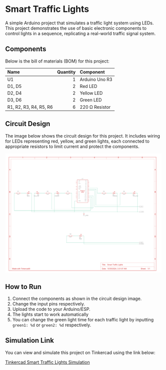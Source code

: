 # Smart Traffic Lights

A simple Arduino project that simulates a traffic light system using LEDs. This project demonstrates the use of basic electronic components to control lights in a sequence, replicating a real-world traffic signal system.

## Components

Below is the bill of materials (BOM) for this project:

| Name                   | Quantity | Component      |
|:-----------------------|---------:|:---------------|
| U1                     |        1 | Arduino Uno R3 |
| D1, D5                 |        2 | Red LED        |
| D2, D4                 |        2 | Yellow LED     |
| D3, D6                 |        2 | Green LED      |
| R1, R2, R3, R4, R5, R6 |        6 | 220 Ω Resistor |

## Circuit Design

The image below shows the circuit design for this project. It includes wiring for LEDs representing red, yellow, and green lights, each connected to appropriate resistors to limit current and protect the components.

![Circuit Design](./circuit_design.png)

## How to Run

1. Connect the components as shown in the circuit design image.
2. Change the input pins respectively.
3. Upload the code to your Arduino/ESP.
4. The lights start to work automatically
5. You can change the green light time for each traffic light by inputting `green1: %d` or `green2: %d` respectively.

## Simulation Link

You can view and simulate this project on Tinkercad using the link below:

[Tinkercad Smart Traffic Lights Simulation](https://www.tinkercad.com/things/hdudYbIVgy7-daring-bombul)

